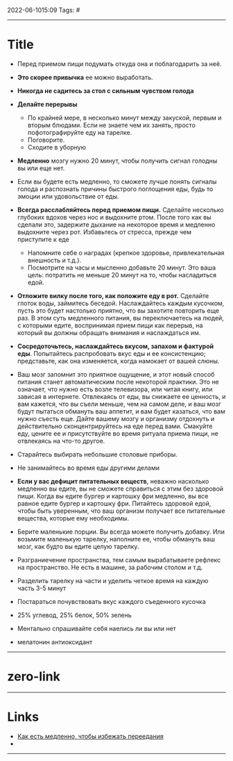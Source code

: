 2022-06-1015:09
Tags: #

---
# Title
- Перед приемом пищи подумать откуда она и поблагодарить за неё.
- **Это скорее привычка** ее можно выработать.
- **Никогда не садитесь за стол с сильным чувством голода**
- **Делайте перерывы**
	- По крайней мере, в несколько минут между закуской, первым и вторым блюдами. Если не знаете чем их занять, просто пофотографируйте еду на тарелке.
	- Поговорите.
	- Сходите в уборную
- **Медленно** мозгу нужно 20 минут, чтобы получить сигнал голодны вы или еще нет.
- Если вы будете есть медленно, то сможете лучше понять сигналы голода и распознать причины быстрого поглощения еды, будь то эмоции или удовольствие от еды.
- **Всегда расслабляйтесь перед приемом пищи.** Сделайте несколько глубоких вдохов через нос и выдохните ртом. После того как вы сделали это, задержите дыхание на некоторое время и медленно выдохните через рот. Избавьтесь от стресса, прежде чем приступите к еде
	- Напомните себе о наградах (крепкое здоровье, привлекательная внешность и т.д.).
	-   Посмотрите на часы и мысленно добавьте 20 минут. Это ваша цель: потратить не меньше 20 минут на то, чтобы насладиться едой.
- **Отложите вилку после того, как положите еду в рот.** Сделайте глоток воды, займитесь беседой. Наслаждайтесь каждым кусочком, пусть это будет настолько приятно, что вы захотите повторить еще раз. В этом суть медленного питания, вы переключаетесь на людей, с которыми едите, воспринимая прием пищи как перерыв, на который вы должны обращать внимания и наслаждаться им.
- **Сосредоточьтесь, наслаждайтесь вкусом, запахом и фактурой еды**. Попытайтесь распробовать вкус еды и ее консистенцию; представьте, как она изменяется, когда намокает от вашей слюны.
- Ваш мозг запомнит это приятное ощущение, и этот новый способ питания станет автоматическим после некоторой практики. Это не означает, что нужно есть возле телевизора, или читая книгу, или зависая в интернете. Отвлекаясь от еды, вы снижаете ее ценность, и вам кажется, что вы съели меньше, чем на самом деле, и ваш мозг будут пытаться обмануть ваш аппетит, и вам будет казаться, что вам нужно съесть еще. Дайте вашему мозгу и организму отдохнуть и действительно сконцентрируйтесь на еде перед вами. Смакуйте еду, цените ее и присутствуйте во время ритуала приема пищи, не отвлекаясь на что-то другое.
- Старайтесь выбирать небольшие столовые приборы.
- Не занимайтесь во время еды другими делами
- **Если у вас дефицит питательных веществ**, неважно насколько медленно вы едите, вы не сможете справиться с этим без здоровой пищи. Когда вы едите бургер и картошку фри медленно, вы все равное едите бургер и картошку фри. Питайтесь здоровой едой, чтобы быть уверенным, что ваш организм получает все питательные вещества, которые ему необходимы.
- Берите маленькие порции. Вы всегда можете получить добавку. Или возьмите маленькую тарелку, наполните ее, чтобы обмануть ваш мозг, как будто вы едите целую тарелку.

- Разграниечение пространства, тем самым вырабатываете рефлекс на пространство. Не есть в машине, за рабочим столом и т.д.
- Разделить тарелку на части и уделить четкое время на каждую часть 3-5 минут
- Постараться почувствовать вкус каждого съеденного кусочка
- 25% углевод, 25% белок, 50% зелень
- Ментально спрашивайте себя наелись ли вы или нет
- мелатонин антиоксидант
---
# zero-link


---
# Links
- [Как есть медленно, чтобы избежать переедания](https://ru.wikihow.com/%D0%B5%D1%81%D1%82%D1%8C-%D0%BC%D0%B5%D0%B4%D0%BB%D0%B5%D0%BD%D0%BD%D0%BE,-%D1%87%D1%82%D0%BE%D0%B1%D1%8B-%D0%B8%D0%B7%D0%B1%D0%B5%D0%B6%D0%B0%D1%82%D1%8C-%D0%BF%D0%B5%D1%80%D0%B5%D0%B5%D0%B4%D0%B0%D0%BD%D0%B8%D1%8F)
- 


---